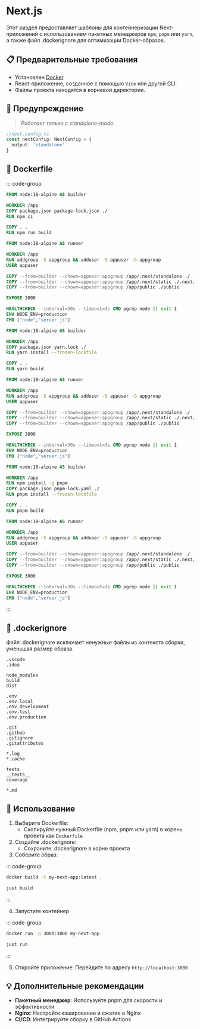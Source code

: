 # Next.js

Этот раздел предоставляет шаблоны для контейнеризации Next-приложений с использованием пакетных менеджеров `npm`, `pnpm` или `yarn`, а также файл .dockerignore для оптимизации Docker-образов.

## 📋 Предварительные требования

- Установлен [Docker](https://www.docker.com/get-started).
- React-приложение, созданное с помощью `Vite` или другой CLI.
- Файлы проекта находятся в корневой директории.

## 🚨 Предупреждение

> _Работает только с standalone-mode._

```typescript
//next.config.ts
const nextConfig: NextConfig = {
  output: 'standalone'
}
```

## 🐳 Dockerfile

::: code-group

```Dockerfile [npm]
FROM node:18-alpine AS builder

WORKDIR /app
COPY package.json package-lock.json ./
RUN npm ci

COPY . .
RUN npm run build

FROM node:18-alpine AS runner

WORKDIR /app
RUN addgroup -S appgroup && adduser -S appuser -G appgroup
USER appuser

COPY --from=builder --chown=appuser:appgroup /app/.next/standalone ./
COPY --from=builder --chown=appuser:appgroup /app/.next/static ./.next/static
COPY --from=builder --chown=appuser:appgroup /app/public ./public

EXPOSE 3000

HEALTHCHECK --interval=30s --timeout=3s CMD pgrep node || exit 1
ENV NODE_ENV=production
CMD ["node","server.js"]
```

```Dockerfile [yarn]
FROM node:18-alpine AS builder

WORKDIR /app
COPY package.json yarn.lock ./
RUN yarn install --frozen-lockfile

COPY . .
RUN yarn build

FROM node:18-alpine AS runner

WORKDIR /app
RUN addgroup -S appgroup && adduser -S appuser -G appgroup
USER appuser

COPY --from=builder --chown=appuser:appgroup /app/.next/standalone ./
COPY --from=builder --chown=appuser:appgroup /app/.next/static ./.next/static
COPY --from=builder --chown=appuser:appgroup /app/public ./public

EXPOSE 3000

HEALTHCHECK --interval=30s --timeout=3s CMD pgrep node || exit 1
ENV NODE_ENV=production
CMD ["node","server.js"]
```

```Dockerfile [pnpm]
FROM node:18-alpine AS builder

WORKDIR /app
RUN npm install -g pnpm
COPY package.json pnpm-lock.yaml ./
RUN pnpm install --frozen-lockfile

COPY . .
RUN pnpm build

FROM node:18-alpine AS runner

WORKDIR /app
RUN addgroup -S appgroup && adduser -S appuser -G appgroup
USER appuser

COPY --from=builder --chown=appuser:appgroup /app/.next/standalone ./
COPY --from=builder --chown=appuser:appgroup /app/.next/static ./.next/static
COPY --from=builder --chown=appuser:appgroup /app/public ./public

EXPOSE 3000

HEALTHCHECK --interval=30s --timeout=3s CMD pgrep node || exit 1
ENV NODE_ENV=production
CMD ["node","server.js"]
```

:::

## 🚫 .dockerignore

Файл .dockerignore исключает ненужные файлы из контекста сборки, уменьшая размер образа.

```dockeignore
.vscode
.idea

node_modules
build
dist

.env
.env.local
.env.development
.env.test
.env.production

.git
.github
.gitignore
.gitattributes

*.log
*.cache

tests
__tests__
coverage

*.md
```

## 🚀 Использование

1. Выберите Dockerfile:
   - Скопируйте нужный Dockerfile (npm, pnpm или yarn) в корень проекта как `Dockerfile`
2. Создайте .dockerignore:
   - Сохраните .dockerignore в корне проекта
3. Соберите образ:

::: code-group

```bash [bash]
docker build -t my-next-app:latest .
```

```bash [just]
just build
```

:::

4. Запустите контейнер

::: code-group

```bash [bash]
docker run -p 3000:3000 my-next-app
```

```bash [just]
just run
```

:::

5. Откройте приложение: Перейдите по адресу `http://localhost:3000`

## 💡 Дополнительные рекомендации

- **Пакетный менеджер**: Используйте pnpm для скорости и эффективности
- **Nginx**: Настройте кэширование и сжатие в Nginx
- **CI/CD**: Интегрируйте сборку в GitHub Actions
